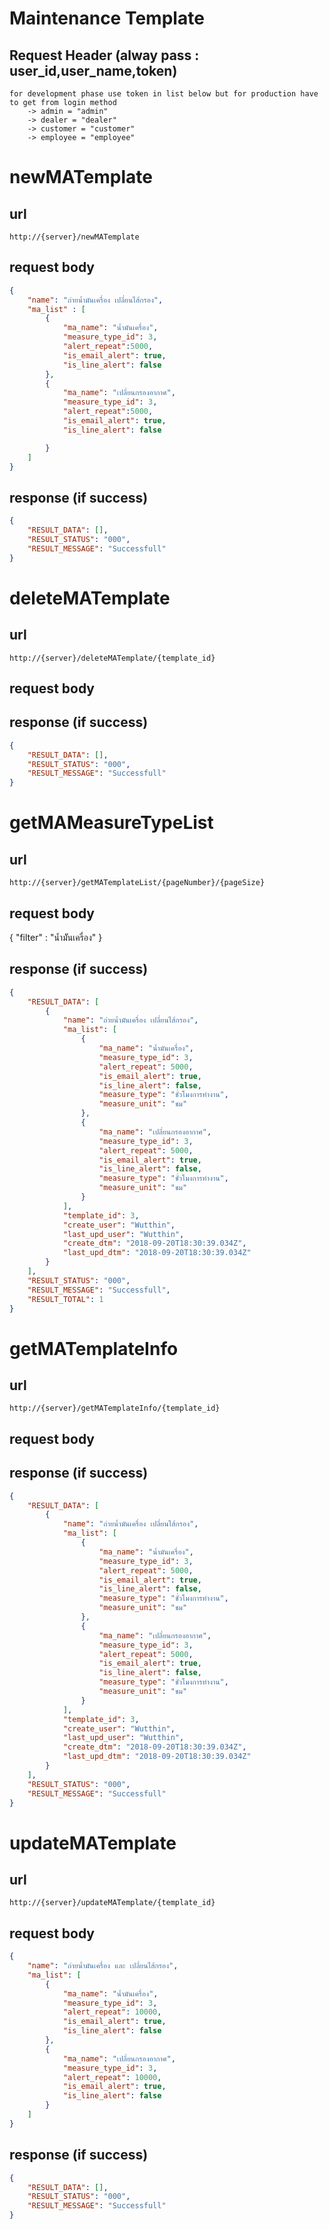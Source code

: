 # Maintenance Template

## Request Header (alway pass : user_id,user_name,token)
    for development phase use token in list below but for production have to get from login method
        -> admin = "admin" 
        -> dealer = "dealer" 
        -> customer = "customer"
        -> employee = "employee"

# newMATemplate

## url
    http://{server}/newMATemplate

## request body
```json
{
    "name": "ถ่ายน้ำมันเครื่อง เปลี่ยนไส้กรอง",
    "ma_list" : [
        {
            "ma_name": "น้ำมันเครื่อง",
            "measure_type_id": 3,
            "alert_repeat":5000,
            "is_email_alert": true,
            "is_line_alert": false
        },
        {
            "ma_name": "เปลี่ยนกรองอากาศ",
            "measure_type_id": 3,
            "alert_repeat":5000,
            "is_email_alert": true,
            "is_line_alert": false

        }
    ]
}
```
## response (if success)

```json
{
    "RESULT_DATA": [],
    "RESULT_STATUS": "000",
    "RESULT_MESSAGE": "Successfull"
}
```

# deleteMATemplate

## url
    http://{server}/deleteMATemplate/{template_id} 

## request body

## response (if success)

```json
{
    "RESULT_DATA": [],
    "RESULT_STATUS": "000",
    "RESULT_MESSAGE": "Successfull"
}
```
# getMAMeasureTypeList

## url
    http://{server}/getMATemplateList/{pageNumber}/{pageSize} 

## request body
{
    "filter" : "น้ำมัันเครื่อง" 
}
## response (if success)

```json
{
    "RESULT_DATA": [
        {
            "name": "ถ่ายน้ำมันเครื่อง เปลี่ยนไส้กรอง",
            "ma_list": [
                {
                    "ma_name": "น้ำมันเครื่อง",
                    "measure_type_id": 3,
                    "alert_repeat": 5000,
                    "is_email_alert": true,
                    "is_line_alert": false,
                    "measure_type": "ชั่วโมงการทำงาน",
                    "measure_unit": "ชม"
                },
                {
                    "ma_name": "เปลี่ยนกรองอากาศ",
                    "measure_type_id": 3,
                    "alert_repeat": 5000,
                    "is_email_alert": true,
                    "is_line_alert": false,
                    "measure_type": "ชั่วโมงการทำงาน",
                    "measure_unit": "ชม"
                }
            ],
            "template_id": 3,
            "create_user": "Wutthin",
            "last_upd_user": "Wutthin",
            "create_dtm": "2018-09-20T18:30:39.034Z",
            "last_upd_dtm": "2018-09-20T18:30:39.034Z"
        }
    ],
    "RESULT_STATUS": "000",
    "RESULT_MESSAGE": "Successfull",
    "RESULT_TOTAL": 1
}
```

# getMATemplateInfo

## url
    http://{server}/getMATemplateInfo/{template_id} 

## request body

## response (if success)

```json
{
    "RESULT_DATA": [
        {
            "name": "ถ่ายน้ำมันเครื่อง เปลี่ยนไส้กรอง",
            "ma_list": [
                {
                    "ma_name": "น้ำมันเครื่อง",
                    "measure_type_id": 3,
                    "alert_repeat": 5000,
                    "is_email_alert": true,
                    "is_line_alert": false,
                    "measure_type": "ชั่วโมงการทำงาน",
                    "measure_unit": "ชม"
                },
                {
                    "ma_name": "เปลี่ยนกรองอากาศ",
                    "measure_type_id": 3,
                    "alert_repeat": 5000,
                    "is_email_alert": true,
                    "is_line_alert": false,
                    "measure_type": "ชั่วโมงการทำงาน",
                    "measure_unit": "ชม"
                }
            ],
            "template_id": 3,
            "create_user": "Wutthin",
            "last_upd_user": "Wutthin",
            "create_dtm": "2018-09-20T18:30:39.034Z",
            "last_upd_dtm": "2018-09-20T18:30:39.034Z"
        }
    ],
    "RESULT_STATUS": "000",
    "RESULT_MESSAGE": "Successfull"
}
```

# updateMATemplate

## url
    http://{server}/updateMATemplate/{template_id} 

## request body
```json
{
    "name": "ถ่ายน้ำมันเครื่อง และ เปลี่ยนไส้กรอง",
    "ma_list": [
        {
            "ma_name": "น้ำมันเครื่อง",
            "measure_type_id": 3,
            "alert_repeat": 10000,
            "is_email_alert": true,
            "is_line_alert": false
        },
        {
            "ma_name": "เปลี่ยนกรองอากาศ",
            "measure_type_id": 3,
            "alert_repeat": 10000,
            "is_email_alert": true,
            "is_line_alert": false
        }
    ]
}
```
## response (if success)

```json
{
    "RESULT_DATA": [],
    "RESULT_STATUS": "000",
    "RESULT_MESSAGE": "Successfull"
}
```
